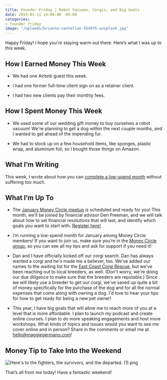 ```yaml
---
title: Founder Friday | Robot Vacuums, Corgis, and Big Goals
date: 2019-01-11 14:00:00 -05:00
categories:
- founder friday
image: "/uploads/brianna-santellan-564976-unsplash.jpg"
---
```


Happy Friday! I hope you're staying warm out there. Here’s what I was up to this week.

## **How I Earned Money This Week**

* We had one Airbnb guest this week.

* I had one former full-time client sign on as a retainer client.

* I had two new clients pay their monthly fees.

## **How I Spent Money This Week**

* We used some of our wedding gift money to buy ourselves a robot vacuum! We're planning to get a dog within the next couple months, and I wanted to get ahead of the impending fur.

* We had to stock up on a few household items, like sponges, plastic wrap, and aluminum foil, so I bought those things on Amazon.

## **What I’m Writing**

This week, I wrote about how you can [complete a low-spend month](https://www.maggiegermano.com/blog/how-to-complete-a-low-spend-month/) without suffering too much.

## **What I’m Up To**

* The [January Money Circle meetup](https://www.eventbrite.com/e/money-circle-financial-resolutions-that-last-tickets-54309667678) is scheduled and ready for you! This month, we’ll be joined by financial advisor Deri Freeman, and we will talk about how to set financial resolutions that will last, and identify which goals you want to start with. [Register here!](https://www.eventbrite.com/e/money-circle-financial-resolutions-that-last-tickets-54309667678)

* I’m running a low-spend month for January among Money Circle members! If you want to join us, make sure you’re in the [Money Circle group](https://www.facebook.com/groups/MoneyCircleGroup), so you can see all my tips and ask for support if you need it!

* Dan and I have officially kicked off our corgi search. Dan has always wanted a corgi and he's made me a believer, too. We've added our names to the waiting list for the [East Coast Corgi Rescue](https://www.eastcoastcorgirescue.org/), but we've been reaching out to local breeders, as well. (Don't worry, we're doing our due diligence to make sure that the breeders are reputable.) Since we will likely use a breeder to get our corgi, we've saved up quite a bit of money specifically for the purchase of the dog and for all the normal expenses that come along with owning a dog. I'd love to hear your tips for how to get ready for being a new pet owner!

* This year, I have big goals that will allow me to reach more of you at a level that is more affordable. I plan to launch my podcast and create online courses. I plan to do more speaking engagements and host more workshops. What kinds of topics and issues would you want to see me cover online and in person? Share in the comments or email me at [hello@maggiegermano.com](mailto:hello@maggiegermano.com)!

## **Money Tip to Take Into the Weekend**

![Here's to the fighters, the survivors, and the departed. (1).png](/uploads/Here's%20to%20the%20fighters,%20the%20survivors,%20and%20the%20departed.%20(1).png)

That’s all from me today! Have a fantastic weekend!